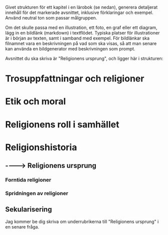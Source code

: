 Givet strukturen för ett kapitel i en lärobok (se nedan), generera detaljerat innehåll för det markerade avsnittet, inklusive förklaringar och exempel.
Använd neutral ton som passar målgruppen.

Om det skulle passa med en illustration, ett foto, en graf eller ett diagram, lägg in en bildlänk (markdown) i textflödet. Typiska platser för illustrationer är i början av texten, samt i samband med exempel.
För bildlänkar ska filnamnet vara en beskrivningen på vad som ska visas, så att man senare kan använda en bildgenerator med beskrivningen som prompt.



Avsnittet du ska skriva är "Religionens ursprung", och ligger här i strukturen:
# Trosuppfattningar och religioner
# Etik och moral
# Religionens roll i samhället
# Religionshistoria
## ----> Religionens ursprung
### Forntida religioner
### Spridningen av religioner
## Sekularisering

Jag kommer be dig skriva om underrubrikerna till "Religionens ursprung" i en senare fråga.